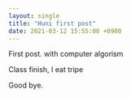 ```yaml
---
layout: single
title: "Huni first post"
date: 2021-03-12 15:55:00 +0900
---
```


First post. with computer algorism

Class finish, I eat tripe

Good bye. 
